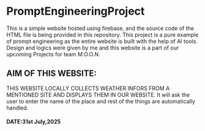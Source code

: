# PromptEngineeringProject
This is a simple website hosted using firebase, and the source code of the HTML file is being provided in this repository. This project is a pure example of prompt engineering as the entire website is built with the help of AI tools. Design and logics were given by me and this website is a part of our upcoming Projects for team M.O.O.N.

## AIM OF THIS WEBSITE:
THIS WEBSITE LOCALLY COLLECTS WEATHER INFORS FROM A MENTIONED SITE AND DISPLAYS THEM IN OUR WEBSITE. It will ask the user to enter the name of the place and rest of the things are automatically handled.

#### DATE:31st July,2025
